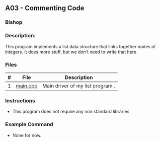 ## A03 - Commenting Code
### Bishop
### Description:

This program implements a list data structure that links together nodes of integers. It does more stuff, but we don't need to write that here.

### Files

|   #   | File     | Description                      |
| :---: | -------- | -------------------------------- |
|   1   | [main.cpp](https://github.com/BishopSwearingen/3013-Algorithms-Swearingen/blob/main/Assignments/A03/main.cpp) | Main driver of my list program . |


### Instructions

- This program does not require any non standard libraries

### Example Command

- None for now.
